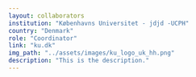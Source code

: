 ```yaml
---
layout: collaborators
institution: "Københavns Universitet - jdjd -UCPH"
country: "Denmark"
role: "Coordinator"
link: "ku.dk"
img_path: "../assets/images/ku_logo_uk_hh.png"
description: "This is the description."
---
```

